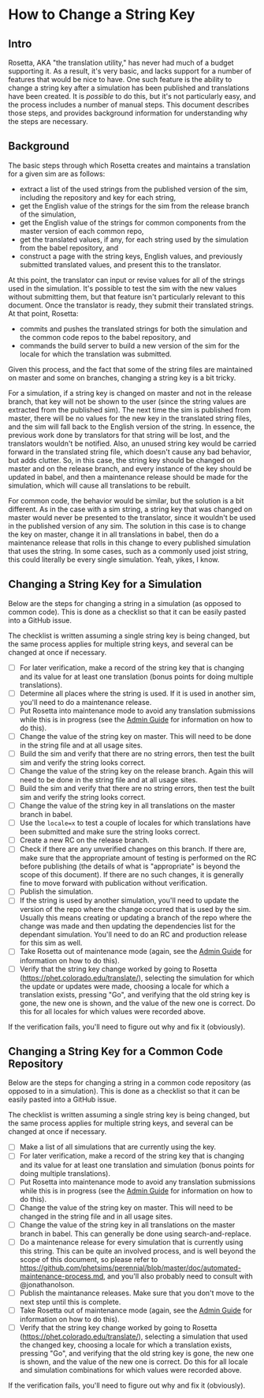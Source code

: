 How to Change a String Key
==========================

Intro
-----

Rosetta, AKA "the translation utility," has never had much of a budget supporting it. As a result, it's very basic,
and lacks support for a number of features that would be nice to have. One such feature is the ability to change a
string key after a simulation has been published and translations have been created. It is _possible_ to do this, but
it's not particularly easy, and the process includes a number of manual steps. This document describes those steps, and
provides background information for understanding why the steps are necessary.

Background
----------

The basic steps through which Rosetta creates and maintains a translation for a given sim are as follows:

+ extract a list of the used strings from the published version of the sim, including the repository and key for each
string,
+ get the English value of the strings for the sim from the release branch of the simulation,
+ get the English value of the strings for common components from the master version of each common repo,
+ get the translated values, if any, for each string used by the simulation from the babel repository, and
+ construct a page with the string keys, English values, and previously submitted translated values, and present this
to the translator.

At this point, the translator can input or revise values for all of the strings used in the simulation. It's possible
to test the sim with the new values without submitting them, but that feature isn't particularly relevant to this
document. Once the translator is ready, they submit their translated strings. At that point, Rosetta:

+ commits and pushes the translated strings for both the simulation and the common code repos to the babel repository,
and
+ commands the build server to build a new version of the sim for the locale for which the translation was submitted.

Given this process, and the fact that some of the string files are maintained on master and some on branches, changing
a string key is a bit tricky.  

For a simulation, if a string key is changed on master and not in the release branch, that key will not be shown to the
user (since the string values are extracted from the published sim). The next time the sim is published from master,
there will be no values for the new key in the translated string files, and the sim will fall back to the English
version of the string. In essence, the previous work done by translators for that string will be lost, and the
translators wouldn't be notified. Also, an unused string key would be carried forward in the translated string file,
which doesn't cause any bad behavior, but adds clutter. So, in this case, the string key should be changed on master
and on the release branch, and every instance of the key should be updated in babel, and then a maintenance release
should be made for the simulation, which will cause all translations to be rebuilt.

For common code, the behavior would be similar, but the solution is a bit different. As in the case with a sim string,
a string key that was changed on master would never be presented to the translator, since it wouldn't be used in the
published version of any sim.  The solution in this case is to change the key on master, change it in all translations
in babel, then do a maintenance release that rolls in this change to every published simulation that uses the string.
In some cases, such as a commonly used joist string, this could literally be every single simulation. Yeah, yikes, I
know.

Changing a String Key for a Simulation
--------------------------------------

Below are the steps for changing a string in a simulation (as opposed to common code). This is done as a checklist so
that it can be easily pasted into a GitHub issue.

The checklist is written assuming a single string key is being changed, but the same process applies for multiple string
keys, and several can be changed at once if necessary.

- [ ] For later verification, make a record of the string key that is changing and its value for at least one
translation (bonus points for doing multiple translations).
- [ ] Determine all places where the string is used. If it is used in another sim, you'll need to do a maintenance
release.
- [ ] Put Rosetta into maintenance mode to avoid any translation submissions while this is in progress (see the
[Admin Guide](https://github.com/phetsims/rosetta/blob/master/doc/admin-guide.md) for information on how to do this).
- [ ] Change the value of the string key on master. This will need to be done in the string file and at all usage
sites.
- [ ] Build the sim and verify that there are no string errors, then test the built sim and verify the string looks
correct.
- [ ] Change the value of the string key on the release branch. Again this will need to be done in the string file and
at all usage sites.
- [ ] Build the sim and verify that there are no string errors, then test the built sim and verify the string looks
correct.
- [ ] Change the value of the string key in all translations on the master branch in babel.
- [ ] Use the `locale=x` to test a couple of locales for which translations have been submitted and make sure the string
looks correct.
- [ ] Create a new RC on the release branch.
- [ ] Check if there are any unverified changes on this branch. If there are, make sure that the appropriate amount of
testing is performed on the RC before publishing (the details of what is "appropriate" is beyond the scope of this
document). If there are no such changes, it is generally fine to move forward with publication without verification.
- [ ] Publish the simulation.
- [ ] If the string is used by another simulation, you'll need to update the version of the repo where the change
occurred that is used by the sim. Usually this means creating or updating a branch of the repo where the change was
made and then updating the dependencies list for the dependant simulation. You'll need to do an RC and production
release for this sim as well.
- [ ] Take Rosetta out of maintenance mode (again, see the
[Admin Guide](https://github.com/phetsims/rosetta/blob/master/doc/admin-guide.md) for information on how to do this).
- [ ] Verify that the string key change worked by going to Rosetta (https://phet.colorado.edu/translate/), selecting the
simulation for which the update or updates were made, choosing a locale for which a translation exists, pressing "Go",
and verifying that the old string key is gone, the new one is shown, and the value of the new one is correct. Do this
for all locales for which values were recorded above.

If the verification fails, you'll need to figure out why and fix it (obviously).

Changing a String Key for a Common Code Repository
--------------------------------------------------

Below are the steps for changing a string in a common code repository (as opposed to in a simulation). This is done as
a checklist so that it can be easily pasted into a GitHub issue.

The checklist is written assuming a single string key is being changed, but the same process applies for multiple string
keys, and several can be changed at once if necessary.

- [ ] Make a list of all simulations that are currently using the key.
- [ ] For later verification, make a record of the string key that is changing and its value for at least one
translation and simulation (bonus points for doing multiple translations).
- [ ] Put Rosetta into maintenance mode to avoid any translation submissions while this is in progress (see the
[Admin Guide](https://github.com/phetsims/rosetta/blob/master/doc/admin-guide.md) for information on how to do this).
- [ ] Change the value of the string key on master. This will need to be changed in the string file and in all usage
sites.
- [ ] Change the value of the string key in all translations on the master branch in babel. This can generally be done
using search-and-replace.
- [ ] Do a maintenance release for every simulation that is currently using this string. This can be quite an
involved process, and is well beyond the scope of this document, so please refer to 
https://github.com/phetsims/perennial/blob/master/doc/automated-maintenance-process.md, and you'll also probably need to
consult with @jonathanolson.
- [ ] Publish the maintanance releases. Make sure that you don't move to the next step until this is complete.
- [ ] Take Rosetta out of maintenance mode (again, see the
[Admin Guide](https://github.com/phetsims/rosetta/blob/master/doc/admin-guide.md) for information on how to do this).
- [ ] Verify that the string key change worked by going to Rosetta (https://phet.colorado.edu/translate/), selecting a
simulation that used the changed key, choosing a locale for which a translation exists, pressing "Go", and verifying
that the old string key is gone, the new one is shown, and the value of the new one is correct. Do this for all locale
and simulation combinations for which values were recorded above.

If the verification fails, you'll need to figure out why and fix it (obviously).